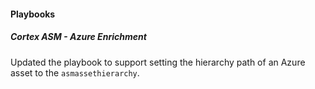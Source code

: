 
#### Playbooks

##### Cortex ASM - Azure Enrichment

Updated the playbook to support setting the hierarchy path of an Azure asset to the `asmassethierarchy`.

